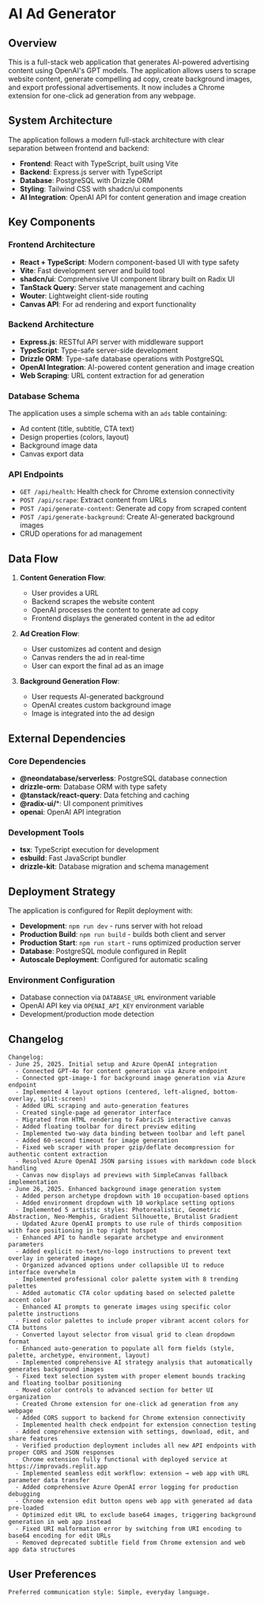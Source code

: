 # AI Ad Generator

## Overview

This is a full-stack web application that generates AI-powered advertising content using OpenAI's GPT models. The application allows users to scrape website content, generate compelling ad copy, create background images, and export professional advertisements. It now includes a Chrome extension for one-click ad generation from any webpage.

## System Architecture

The application follows a modern full-stack architecture with clear separation between frontend and backend:

- **Frontend**: React with TypeScript, built using Vite
- **Backend**: Express.js server with TypeScript
- **Database**: PostgreSQL with Drizzle ORM
- **Styling**: Tailwind CSS with shadcn/ui components
- **AI Integration**: OpenAI API for content generation and image creation

## Key Components

### Frontend Architecture
- **React + TypeScript**: Modern component-based UI with type safety
- **Vite**: Fast development server and build tool
- **shadcn/ui**: Comprehensive UI component library built on Radix UI
- **TanStack Query**: Server state management and caching
- **Wouter**: Lightweight client-side routing
- **Canvas API**: For ad rendering and export functionality

### Backend Architecture
- **Express.js**: RESTful API server with middleware support
- **TypeScript**: Type-safe server-side development
- **Drizzle ORM**: Type-safe database operations with PostgreSQL
- **OpenAI Integration**: AI-powered content generation and image creation
- **Web Scraping**: URL content extraction for ad generation

### Database Schema
The application uses a simple schema with an `ads` table containing:
- Ad content (title, subtitle, CTA text)
- Design properties (colors, layout)
- Background image data
- Canvas export data

### API Endpoints
- `GET /api/health`: Health check for Chrome extension connectivity
- `POST /api/scrape`: Extract content from URLs
- `POST /api/generate-content`: Generate ad copy from scraped content
- `POST /api/generate-background`: Create AI-generated background images
- CRUD operations for ad management

## Data Flow

1. **Content Generation Flow**:
   - User provides a URL
   - Backend scrapes the website content
   - OpenAI processes the content to generate ad copy
   - Frontend displays the generated content in the ad editor

2. **Ad Creation Flow**:
   - User customizes ad content and design
   - Canvas renders the ad in real-time
   - User can export the final ad as an image

3. **Background Generation Flow**:
   - User requests AI-generated background
   - OpenAI creates custom background image
   - Image is integrated into the ad design

## External Dependencies

### Core Dependencies
- **@neondatabase/serverless**: PostgreSQL database connection
- **drizzle-orm**: Database ORM with type safety
- **@tanstack/react-query**: Data fetching and caching
- **@radix-ui/***: UI component primitives
- **openai**: OpenAI API integration

### Development Tools
- **tsx**: TypeScript execution for development
- **esbuild**: Fast JavaScript bundler
- **drizzle-kit**: Database migration and schema management

## Deployment Strategy

The application is configured for Replit deployment with:

- **Development**: `npm run dev` - runs server with hot reload
- **Production Build**: `npm run build` - builds both client and server
- **Production Start**: `npm run start` - runs optimized production server
- **Database**: PostgreSQL module configured in Replit
- **Autoscale Deployment**: Configured for automatic scaling

### Environment Configuration
- Database connection via `DATABASE_URL` environment variable
- OpenAI API key via `OPENAI_API_KEY` environment variable
- Development/production mode detection

## Changelog
```
Changelog:
- June 25, 2025. Initial setup and Azure OpenAI integration
  - Connected GPT-4o for content generation via Azure endpoint
  - Connected gpt-image-1 for background image generation via Azure endpoint
  - Implemented 4 layout options (centered, left-aligned, bottom-overlay, split-screen)
  - Added URL scraping and auto-generation features
  - Created single-page ad generator interface
  - Migrated from HTML rendering to FabricJS interactive canvas
  - Added floating toolbar for direct preview editing
  - Implemented two-way data binding between toolbar and left panel
  - Added 60-second timeout for image generation
  - Fixed web scraper with proper gzip/deflate decompression for authentic content extraction
  - Resolved Azure OpenAI JSON parsing issues with markdown code block handling
  - Canvas now displays ad previews with SimpleCanvas fallback implementation
- June 26, 2025. Enhanced background image generation system
  - Added person archetype dropdown with 10 occupation-based options
  - Added environment dropdown with 10 workplace setting options
  - Implemented 5 artistic styles: Photorealistic, Geometric Abstraction, Neo-Memphis, Gradient Silhouette, Brutalist Gradient
  - Updated Azure OpenAI prompts to use rule of thirds composition with face positioning in top right hotspot
  - Enhanced API to handle separate archetype and environment parameters
  - Added explicit no-text/no-logo instructions to prevent text overlay in generated images
  - Organized advanced options under collapsible UI to reduce interface overwhelm
  - Implemented professional color palette system with 8 trending palettes
  - Added automatic CTA color updating based on selected palette accent color
  - Enhanced AI prompts to generate images using specific color palette instructions
  - Fixed color palettes to include proper vibrant accent colors for CTA buttons
  - Converted layout selector from visual grid to clean dropdown format
  - Enhanced auto-generation to populate all form fields (style, palette, archetype, environment, layout)
  - Implemented comprehensive AI strategy analysis that automatically generates background images
  - Fixed text selection system with proper element bounds tracking and floating toolbar positioning
  - Moved color controls to advanced section for better UI organization
  - Created Chrome extension for one-click ad generation from any webpage
  - Added CORS support to backend for Chrome extension connectivity
  - Implemented health check endpoint for extension connection testing
  - Added comprehensive extension with settings, download, edit, and share features
  - Verified production deployment includes all new API endpoints with proper CORS and JSON responses
  - Chrome extension fully functional with deployed service at https://improvads.replit.app
  - Implemented seamless edit workflow: extension → web app with URL parameter data transfer
  - Added comprehensive Azure OpenAI error logging for production debugging
  - Chrome extension edit button opens web app with generated ad data pre-loaded
  - Optimized edit URL to exclude base64 images, triggering background generation in web app instead
  - Fixed URI malformation error by switching from URI encoding to base64 encoding for edit URLs
  - Removed deprecated subtitle field from Chrome extension and web app data structures
```

## User Preferences
```
Preferred communication style: Simple, everyday language.
```